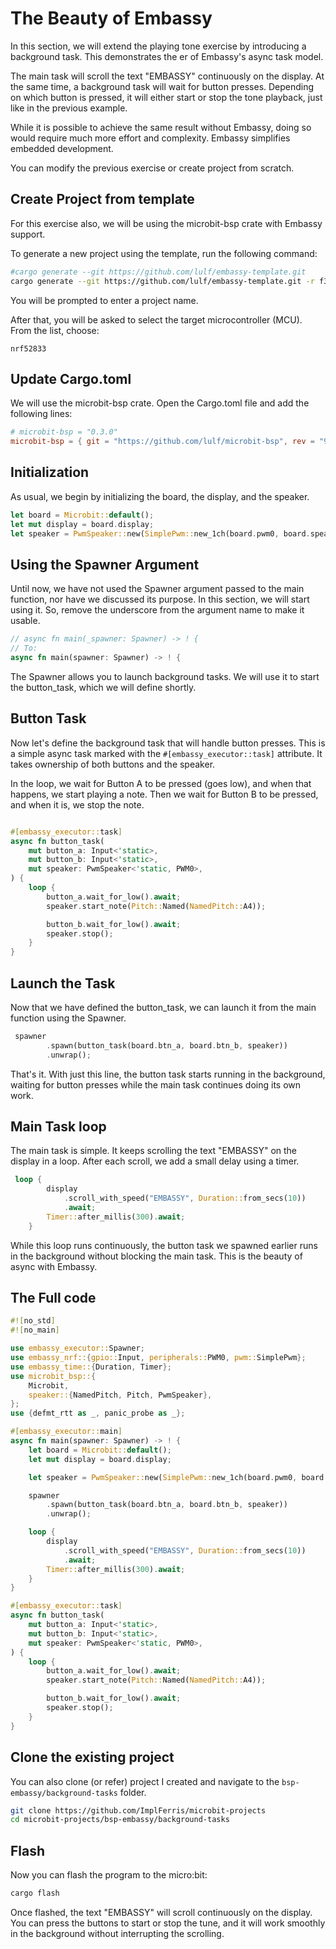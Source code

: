 # The Beauty of Embassy

In this section, we will extend the playing tone exercise by introducing a background task. This demonstrates the er of Embassy's async task model.

The main task will scroll the text "EMBASSY" continuously on the display. At the same time, a background task will wait for button presses. Depending on which button is pressed, it will either start or stop the tone playback, just like in the previous example.

While it is possible to achieve the same result without Embassy, doing so would require much more effort and complexity. Embassy simplifies embedded development.

You can modify the previous exercise or create project from scratch. 


## Create Project from template
For this exercise also, we will be using the microbit-bsp crate with Embassy support.

To generate a new project using the template, run the following command:

```sh
#cargo generate --git https://github.com/lulf/embassy-template.git
cargo generate --git https://github.com/lulf/embassy-template.git -r f3179dc
```

You will be prompted to enter a project name. 

After that, you will be asked to select the target microcontroller (MCU). From the list, choose:
```
nrf52833
```

## Update Cargo.toml

We will use the microbit-bsp crate. Open the Cargo.toml file and add the following lines:

```toml
# microbit-bsp = "0.3.0"
microbit-bsp = { git = "https://github.com/lulf/microbit-bsp", rev = "9c7d52e" }
```



## Initialization

As usual, we begin by initializing the board, the display, and the speaker.

```rust
let board = Microbit::default();
let mut display = board.display;
let speaker = PwmSpeaker::new(SimplePwm::new_1ch(board.pwm0, board.speaker)); // We are not marking Speaker mut here
```


## Using the Spawner Argument

Until now, we have not used the Spawner argument passed to the main function, nor have we discussed its purpose. In this section, we will start using it. So, remove the underscore from the argument name to make it usable.

```rust
// async fn main(_spawner: Spawner) -> ! {
// To:
async fn main(spawner: Spawner) -> ! {
```

The Spawner allows you to launch background tasks. We will use it to start the button_task, which we will define shortly.

## Button Task
Now let's define the background task that will handle button presses. This is a simple async task marked with the `#[embassy_executor::task]` attribute. It takes ownership of both buttons and the speaker.

In the loop, we wait for Button A to be pressed (goes low), and when that happens, we start playing a note. Then we wait for Button B to be pressed, and when it is, we stop the note.

```rust

#[embassy_executor::task]
async fn button_task(
    mut button_a: Input<'static>,
    mut button_b: Input<'static>,
    mut speaker: PwmSpeaker<'static, PWM0>,
) {
    loop {
        button_a.wait_for_low().await;
        speaker.start_note(Pitch::Named(NamedPitch::A4));

        button_b.wait_for_low().await;
        speaker.stop();
    }
}
```

## Launch the Task

Now that we have defined the button_task, we can launch it from the main function using the Spawner.
```rust
 spawner
        .spawn(button_task(board.btn_a, board.btn_b, speaker))
        .unwrap();
```
That's it. With just this line, the button task starts running in the background, waiting for button presses while the main task continues doing its own work.


## Main Task loop

The main task is simple. It keeps scrolling the text "EMBASSY" on the display in a loop. After each scroll, we add a small delay using a timer.

```rust
 loop {
        display
            .scroll_with_speed("EMBASSY", Duration::from_secs(10))
            .await;
        Timer::after_millis(300).await;
    }
```
While this loop runs continuously, the button task we spawned earlier runs in the background without blocking the main task. This is the beauty of async with Embassy.


## The Full code
```rust
#![no_std]
#![no_main]

use embassy_executor::Spawner;
use embassy_nrf::{gpio::Input, peripherals::PWM0, pwm::SimplePwm};
use embassy_time::{Duration, Timer};
use microbit_bsp::{
    Microbit,
    speaker::{NamedPitch, Pitch, PwmSpeaker},
};
use {defmt_rtt as _, panic_probe as _};

#[embassy_executor::main]
async fn main(spawner: Spawner) -> ! {
    let board = Microbit::default();
    let mut display = board.display;

    let speaker = PwmSpeaker::new(SimplePwm::new_1ch(board.pwm0, board.speaker));

    spawner
        .spawn(button_task(board.btn_a, board.btn_b, speaker))
        .unwrap();

    loop {
        display
            .scroll_with_speed("EMBASSY", Duration::from_secs(10))
            .await;
        Timer::after_millis(300).await;
    }
}

#[embassy_executor::task]
async fn button_task(
    mut button_a: Input<'static>,
    mut button_b: Input<'static>,
    mut speaker: PwmSpeaker<'static, PWM0>,
) {
    loop {
        button_a.wait_for_low().await;
        speaker.start_note(Pitch::Named(NamedPitch::A4));

        button_b.wait_for_low().await;
        speaker.stop();
    }
}
```


## Clone the existing project
You can also clone (or refer) project I created and navigate to the `bsp-embassy/background-tasks` folder.

```sh
git clone https://github.com/ImplFerris/microbit-projects
cd microbit-projects/bsp-embassy/background-tasks
```

## Flash

Now you can flash the program to the micro:bit:

```sh
cargo flash
```

Once flashed, the text "EMBASSY" will scroll continuously on the display. You can press the buttons to start or stop the tune, and it will work smoothly in the background without interrupting the scrolling.
